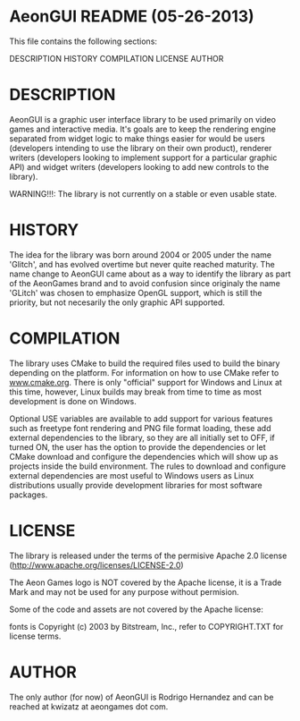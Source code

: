AeonGUI README (05-26-2013)
===========================

This file contains the following sections:

DESCRIPTION
HISTORY
COMPILATION
LICENSE
AUTHOR

DESCRIPTION
===========
AeonGUI is a graphic user interface library to be used primarily on video games and interactive media.
It's goals are to keep the rendering engine separated from widget logic to make things easier for
would be users (developers intending to use the library on their own product), 
renderer writers (developers looking to implement support for a particular graphic API) and
widget writers (developers looking to add new controls to the library).

WARNING!!!: The library is not currently on a stable or even usable state.

HISTORY
=======
The idea for the library was born around 2004 or 2005 under the name 'Glitch', and has evolved overtime but never quite reached maturity.
The name change to AeonGUI came about as a way to identify the library as part of the AeonGames brand
and to avoid confusion since originaly the name 'GLitch' was chosen to emphasize OpenGL support, which is still the priority, 
but not necesarily the only graphic API supported.

COMPILATION
===========
The library uses CMake to build the required files used to build the binary depending on the platform.
For information on how to use CMake refer to www.cmake.org.
There is only "official" support for Windows and Linux at this time, 
however, Linux builds may break from time to time as most development is done on Windows.

Optional USE variables are available to add support for various features such as freetype font rendering and PNG file format loading,
these add external dependencies to the library, so they are all initially set to OFF, if turned ON, the user has the option to provide
the dependencies or let CMake download and configure the dependencies which will show up as projects inside the build environment.
The rules to download and configure external dependencies are most useful to Windows users as Linux distributions usually provide 
development libraries for most software packages.

LICENSE
=======
The library is released under the terms of the permisive Apache 2.0 license (http://www.apache.org/licenses/LICENSE-2.0)
<Insert Objectivist Sermon Here>

The Aeon Games logo is NOT covered by the Apache license,
it is a Trade Mark and may not be used for any purpose without permision.

Some of the code and assets are not covered by the Apache license:

fonts     is Copyright (c) 2003 by Bitstream, Inc., refer to COPYRIGHT.TXT for license terms.

AUTHOR
======
The only author (for now) of AeonGUI is Rodrigo Hernandez and can be reached at kwizatz at aeongames dot com.
